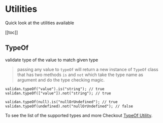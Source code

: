 # Utilities

Quick look at the utilities available

[[toc]]

## TypeOf

validate type of the value to match given type

> passing any value to `typeOf` will return a new instance of `TypeOf` class that has two methods `is` and `not` which take the type name as argument and do the type checking magic.

```js:no-line-numbers 
validan.typeOf("value").is("string"); // true
validan.typeOf(["value"]).not("string"); // true

validan.typeOf(null).is("nullOrUndefined"); // true
validan.typeOf(undefined).not("nullOrUndefined"); // false
```

To see the list of the supported types and more Checkout [TypeOf Utility](/utilities/typeof.md).
